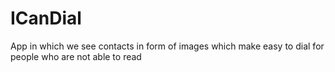 # ICanDial
App in which we see contacts in form of images which make easy to dial for people who are not able to read
